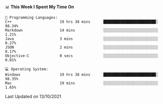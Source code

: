 
<!--START_SECTION:waka-->
📊 **This Week I Spent My Time On** 

```text
💬 Programming Languages: 
C++                      19 hrs 38 mins      ████████████████████████░   98.34% 
Markdown                 14 mins             ░░░░░░░░░░░░░░░░░░░░░░░░░   1.21% 
Java                     3 mins              ░░░░░░░░░░░░░░░░░░░░░░░░░   0.27% 
JSON                     2 mins              ░░░░░░░░░░░░░░░░░░░░░░░░░   0.17% 
Objective-C              0 secs              ░░░░░░░░░░░░░░░░░░░░░░░░░   0.01%

💻 Operating System: 
Windows                  19 hrs 38 mins      ████████████████████████░   98.35% 
Mac                      19 mins             ░░░░░░░░░░░░░░░░░░░░░░░░░   1.65%

```


 Last Updated on 13/10/2021
<!--END_SECTION:waka-->
